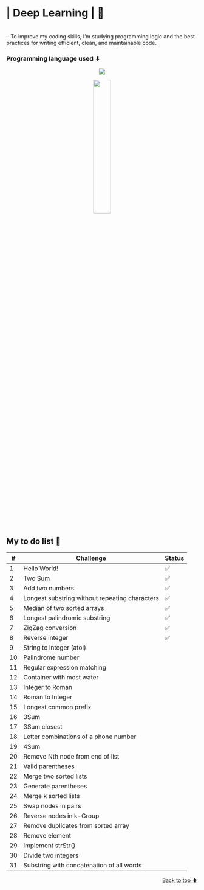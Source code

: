 # | Deep Learning | 👾

<br>
– To improve my coding skills, I’m studying programming logic and the best practices for writing efficient, clean, and maintainable code.
<br>

### Programming language used ⬇
<p align="center"> 
  <img  src="https://skillicons.dev/icons?i=python" /> 
</p>
<p align="center">
    <img src="https://www.icegif.com/wp-content/uploads/2023/05/icegif-567.gif" width="30%">
</p>

## My to do list 💾
<div style="text-align: center">

|  #  | Challenge                        | Status |
|----|---------------------------------|--------|
|  1  | Hello World!                     |    ✅   |
|  2  | Two Sum                   |    ✅   |
|  3  | Add two numbers             |   ✅   |
|  4  | Longest substring without repeating characters    |   ✅    |
|  5  | Median of two sorted arrays         |   ✅    |
|  6  | Longest palindromic substring          |    ✅    |
|  7  | ZigZag conversion                |    ✅    |
|  8  | Reverse integer        |    ✅    |
|  9  | String to integer (atoi)                  |        |
| 10 | 	Palindrome number      |        |
| 11 | 	Regular expression matching                    |        |
| 12 | 	Container with most water              |        |
| 13 | 	Integer to Roman                  |        |
| 14 | 	Roman to Integer                        |        |
| 15 | 	Longest common prefix                   |        |
| 16 | 	3Sum                            |        |
| 17 | 	3Sum closest            |        |
| 18 | 	Letter combinations of a phone number                |        |
| 19 |  4Sum                    |        |
| 20 | 	Remove Nth node from end of list         |        |
| 21 | 	Valid parentheses                         |        |
| 22 | 	Merge two sorted lists                           |        |
| 23 | 	Generate parentheses               |        |
| 24 | 	Merge k sorted lists                      |        |
| 25 | 	Swap nodes in pairs                   |        |
| 26 | 	Reverse nodes in k-Group                  |        |
| 27 | 	Remove duplicates from sorted array |  |
| 28 | 	Remove element            |        |
| 29 | 	Implement strStr()                 |        |
| 30 | 	Divide two integers               |        |
| 31 | 	Substring with concatenation of all words               |        |

<p align="right" dir="auto">
<a href="#top">Back to top ⬆</a>
</p>

</div>
